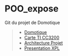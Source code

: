# POO_expose
Git du projet de Domotique
> * [Domotique](https://github.com/Ereaey/POO_expose/blob/master/domotique.md)
> * [Carte TI CC3200](https://github.com/Ereaey/POO_expose/tree/master/documentations%20CC3200)
> * [Architecture Projet](https://github.com/Ereaey/POO_projet/blob/master/Schema.png)
> * [Presentation XPL](https://github.com/Ereaey/POO_projet/blob/master/Xpl.png)
